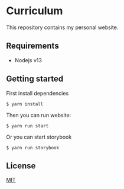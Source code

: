 # Curriculum

This repository contains my personal website.

## Requirements

- Nodejs v13

## Getting started

First install dependencies

```
$ yarn install
```

Then you can run website:

```
$ yarn run start
```

Or you can start storybook

```
$ yarn run storybook
```

## License

[MIT](https://en.wikipedia.org/wiki/MIT_License)